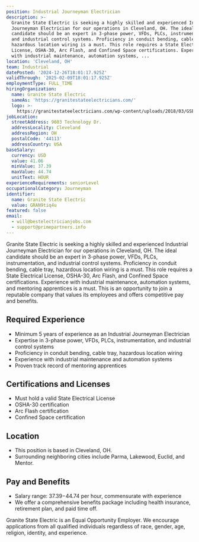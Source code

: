```yaml
---
position: Industrial Journeyman Electrician
description: >-
  Granite State Electric is seeking a highly skilled and experienced Industrial
  Journeyman Electrician for our operations in Cleveland, OH. The ideal
  candidate should be an expert in 3-phase power, VFDs, PLCs, instrumentation,
  and industrial control systems. Proficiency in conduit bending, cable tray,
  hazardous location wiring is a must. This role requires a State Electrical
  License, OSHA-30, Arc Flash, and Confined Space certifications. Experience
  with industrial maintenance, automation systems, ...
location: 'Cleveland, OH'
team: Industrial
datePosted: '2024-12-26T18:01:17.925Z'
validThrough: '2025-02-09T18:01:17.925Z'
employmentType: FULL_TIME
hiringOrganization:
  name: Granite State Electric
  sameAs: 'https://granitestateelectricians.com/'
  logo: >-
    https://granitestateelectricians.com/wp-content/uploads/2018/03/GSE-2c-Logo-4.jpg
jobLocation:
  streetAddress: 9603 Technology Dr.
  addressLocality: Cleveland
  addressRegion: OH
  postalCode: '44113'
  addressCountry: USA
baseSalary:
  currency: USD
  value: 41.06
  minValue: 37.39
  maxValue: 44.74
  unitText: HOUR
experienceRequirements: seniorLevel
occupationalCategory: Journeyman
identifier:
  name: Granite State Electric
  value: GRAN9tiq4u
featured: false
email:
  - will@bestelectricianjobs.com
  - support@primepartners.info
---
```




Granite State Electric is seeking a highly skilled and experienced Industrial Journeyman Electrician for our operations in Cleveland, OH. The ideal candidate should be an expert in 3-phase power, VFDs, PLCs, instrumentation, and industrial control systems. Proficiency in conduit bending, cable tray, hazardous location wiring is a must. This role requires a State Electrical License, OSHA-30, Arc Flash, and Confined Space certifications. Experience with industrial maintenance, automation systems, and mentoring apprentices is a must. This is an opportunity to join a reputable company that values its employees and offers competitive pay and benefits.

## Required Experience

- Minimum 5 years of experience as an Industrial Journeyman Electrician
- Expertise in 3-phase power, VFDs, PLCs, instrumentation, and industrial control systems
- Proficiency in conduit bending, cable tray, hazardous location wiring
- Experience with industrial maintenance and automation systems
- Proven track record of mentoring apprentices

## Certifications and Licenses

- Must hold a valid State Electrical License
- OSHA-30 certification
- Arc Flash certification
- Confined Space certification

## Location

- This position is based in Cleveland, OH. 
- Surrounding neighboring cities include Parma, Lakewood, Euclid, and Mentor.

## Pay and Benefits

- Salary range: $37.39-$44.74 per hour, commensurate with experience
- We offer a comprehensive benefits package including health insurance, retirement plan, and paid time off. 

Granite State Electric is an Equal Opportunity Employer. We encourage applications from all qualified individuals regardless of race, gender, age, religion, identity, and experience.